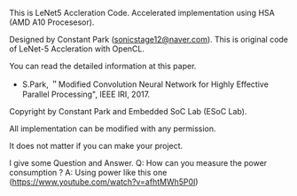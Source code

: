 This is LeNet5 Accleration Code.
Accelerated implementation using HSA (AMD A10 Procesesor). 

Designed by Constant Park (sonicstage12@naver.com).
This is original code of LeNet-5 Accleration with OpenCL.

You can read the detailed information at this paper. 
- S.Park, ＂Modified Convolution Neural Network for Highly Effective Parallel Processing", IEEE IRI, 2017.

Copyright by Constant Park and Embedded SoC Lab (ESoC Lab). 

All implementation can be modified with any permission.

It does not matter if you can make your project. 

I give some Question and Answer.
Q: How can you measure the power consumption ?
A: Using power like this one (https://www.youtube.com/watch?v=afhtMWh5P0I)
